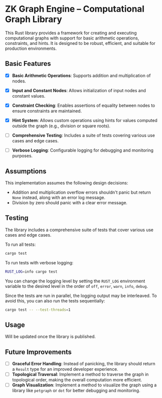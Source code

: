 # ZK Graph Engine – Computational Graph Library

This Rust library provides a framework for creating and executing computational graphs with support for basic arithmetic operations, constraints, and hints. It is designed to be robust, efficient, and suitable for production environments.

## Basic Features

- [x]  **Basic Arithmetic Operations**: Supports addition and multiplication of nodes.
- [x]  **Input and Constant Nodes**: Allows initialization of input nodes and constant values.
- [x]  **Constraint Checking**: Enables assertions of equality between nodes to ensure constraints are maintained.
- [x]  **Hint System**: Allows custom operations using hints for values computed outside the graph (e.g., division or square roots).
- [ ]  **Comprehensive Testing**: Includes a suite of tests covering various use cases and edge cases.
- [ ]  **Verbose Logging**: Configurable logging for debugging and monitoring purposes.


## Assumptions

This implementation assumes the following design decisions:

- Addition and multiplication overflow errors shouldn't panic but return `None` instead, along with an error log message.
- Division by zero should panic with a clear error message.


## Testing

The library includes a comprehensive suite of tests that cover various use cases and edge cases.

To run all tests:

```bash
cargo test
```

To run tests with verbose logging:

```bash
RUST_LOG=info cargo test
```

You can change the logging level by setting the `RUST_LOG` environment variable to the desired level in the order of `off`, `error`, `warn`, `info`, `debug`.

Since the tests are run in parallel, the logging output may be interleaved. To avoid this, you can also run the tests sequentially:

```bash
cargo test -- --test-threads=1
```


## Usage

Will be updated once the library is published.


## Future Improvements

- [ ]  **Graceful Error Handling**: Instead of panicking, the library should return a `Result` type for an improved developer experience.
- [ ]  **Topological Traversal**: Implement a method to traverse the graph in topological order, making the overall computation more efficient.
- [ ]  **Graph Visualization**: Implement a method to visualize the graph using a library like `petgraph` or `dot` for better debugging and monitoring.
